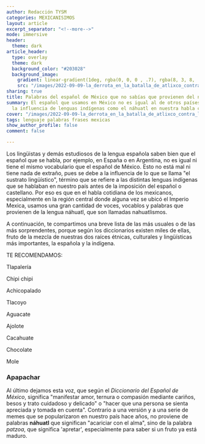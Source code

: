 ```yaml
---
author: Redacción TYSM
categories: MEXICANISIMOS
layout: article
excerpt_separator: "<!--more-->"
mode: immersive
header:
  theme: dark
article_header:
  type: overlay
  theme: dark
  background_color: "#203028"
  background_image:
    gradient: linear-gradient(1deg, rgba(0, 0, 0 , .7), rgba(8, 3, 8, .9))
    src: "/images/2022-09-09-la_derrota_en_la_batalla_de_atlixco_contra_los_huejotzingas-_en_el_folio_168v.png"
sharing: true
title: Palabras del español de México que no sabías que provienen del náhuatl
summary: El español que usamos en México no es igual al de otros países, debido a
  la influencia de lenguas indígenas como el náhuatl en nuestra habla cotidiana…
cover: "/images/2022-09-09-la_derrota_en_la_batalla_de_atlixco_contra_los_huejotzingas-_en_el_folio_168v.png"
tags: lenguaje palabras frases mexicas
show_author_profile: false
comment: false

---
```

Los lingüistas y demás estudiosos de la lengua española saben bien que el español que se habla, por ejemplo, en España o en Argentina, no es igual ni tiene el mismo vocabulario que el español de México. Esto no está mal ni tiene nada de extraño, pues se debe a la influencia de lo que se llama "el sustrato lingüístico", término que se refiere a las distintas lenguas indígenas que se hablaban en nuestro país antes de la imposición del español o castellano. Por eso es que en el habla cotidiana de los mexicanos, especialmente en la región central donde alguna vez se ubicó el Imperio Mexica, usamos una gran cantidad de voces, vocablos y palabras que provienen de la lengua náhuatl, que son llamadas nahuatlismos.

A continuación, te compartimos una breve lista de las más usuales o de las más sorprendentes, porque según los diccionarios existen miles de ellas, fruto de la mezcla de nuestras dos raíces étnicas, culturales y lingüísticas más importantes, la española y la indígena.

TE RECOMENDAMOS:

Tlapalería

Chipi chipi

Achicopalado

Tlacoyo

Aguacate

Ajolote

Cacahuate

Chocolate

Mole

### Apapachar

Al último dejamos esta voz, que según el _Diccionario del Español de México_, significa "manifestar amor, ternura o compasión mediante cariños, besos y trato cuidadoso y delicado" o "hacer que una persona se sienta apreciada y tomada en cuenta". Contrario a una versión y a una serie de memes que se popularizaron en nuestro país hace años, no proviene de palabras **náhuatl** que significan "acariciar con el alma", sino de la palabra _patzoa_, que significa 'apretar', especialmente para saber si un fruto ya está maduro.